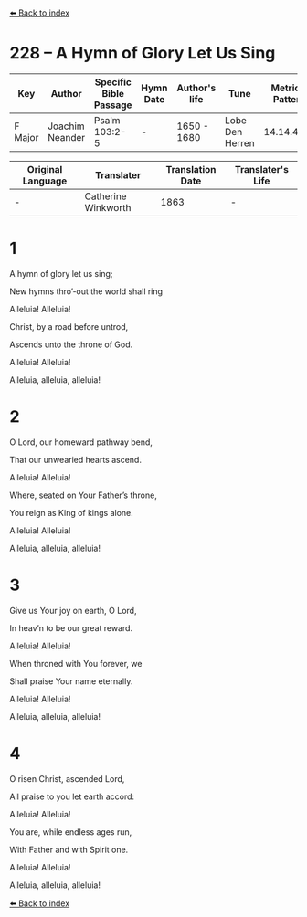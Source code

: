 [⬅️ Back to index](../README.md)

# 228 – A Hymn of Glory Let Us Sing

Key | Author   | Specific Bible Passage     |Hymn Date |Author's life |Tune |Metrical Pattern   |Composer/Source                                                                                        
-- | --------- | ---------------------------|----------|--------------|-----|-------------------|-------------   
F Major  | Joachim Neander      | Psalm 103:2-5 | -  | 1650 - 1680 | Lobe Den Herren | 14.14.4.7.8 | Chorale Book for England, 1863 

Original Language | Translater | Translation Date   | Translater's Life     
----------------- | --------- | --------------------|-------------   
\-  | Catherine Winkworth      | 1863 | -  | 1827 - 1878 



# 1

A hymn of glory let us sing;

New hymns thro’-out the world shall ring

Alleluia! Alleluia!

Christ, by a road before untrod,

Ascends unto the throne of God.

Alleluia! Alleluia!

Alleluia, alleluia, alleluia!



# 2

O Lord, our homeward pathway bend,

That our unwearied hearts ascend.

Alleluia! Alleluia!

Where, seated on Your Father’s throne,

You reign as King of kings alone.

Alleluia! Alleluia!

Alleluia, alleluia, alleluia!



# 3

Give us Your joy on earth, O Lord,

In heav’n to be our great reward.

Alleluia! Alleluia!

When throned with You forever, we

Shall praise Your name eternally.

Alleluia! Alleluia!

Alleluia, alleluia, alleluia!



# 4

O risen Christ, ascended Lord,

All praise to you let earth accord:

Alleluia! Alleluia!

You are, while endless ages run,

With Father and with Spirit one.

Alleluia! Alleluia!

Alleluia, alleluia, alleluia!

[⬅️ Back to index](../README.md)
